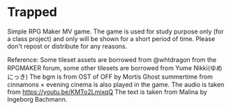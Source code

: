 # Trapped

Simple RPG Maker MV game. The game is used for study purpose only (for a class project) and only will be shown for a short period of time. Please don't repost or distribute for any reasons.

Reference:
Some tileset assets are borrowed from @whtdragon from the RPGMAKER forum, some other tilesets are borrowed from Yume Nikki(ゆめにっき)
The bgm is from OST of OFF by Mortis Ghost
summertime from cinnamons × evening cinema is also played in the game. The audio is taken from https://youtu.be/KMTo2LmixqQ
The text is taken from Malina by Ingeborg Bachmann.
